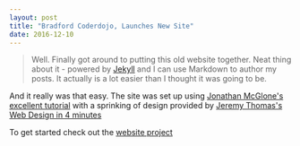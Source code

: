 ```yaml
---
layout: post
title: "Bradford Coderdojo, Launches New Site"
date: 2016-12-10
---
```


> Well. Finally got around to putting this old website together. Neat thing about it - powered by [Jekyll](http://jekyllrb.com) and I can use Markdown to author my posts. It actually is a lot easier than I thought it was going to be.

And it really was that easy.
The site was set up using [Jonathan McGlone's excellent tutorial](http://jmcglone.com/guides/github-pages/) with a sprinking of design provided by [Jeremy Thomas's Web Design in 4 minutes](http://jgthms.com/web-design-in-4-minutes)

To get started check out the [website project](/project/website)